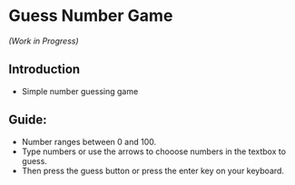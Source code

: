 # Guess Number Game 
*(Work in Progress)*

## Introduction
- Simple number guessing game

## Guide:
- Number ranges between 0 and 100.
- Type numbers or use the arrows to chooose numbers in the textbox to guess.
- Then press the guess button or press the enter key on your keyboard.

